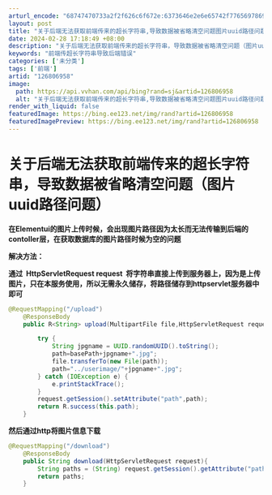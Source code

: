 ```yaml
---
arturl_encode: "68747470733a2f2f626c6f672e:6373646e2e6e65742f77656978696e5f35353132373138322f:61727469636c652f64657461696c732f313236383036393538"
layout: post
title: "关于后端无法获取前端传来的超长字符串,导致数据被省略清空问题图片uuid路径问题"
date: 2024-02-28 17:18:49 +08:00
description: "关于后端无法获取前端传来的超长字符串，导致数据被省略清空问题（图片uuid路径问题）_前端传超长字符"
keywords: "前端传超长字符串导致后端错误"
categories: ['未分类']
tags: ['前端']
artid: "126806958"
image:
  path: https://api.vvhan.com/api/bing?rand=sj&artid=126806958
  alt: "关于后端无法获取前端传来的超长字符串,导致数据被省略清空问题图片uuid路径问题"
render_with_liquid: false
featuredImage: https://bing.ee123.net/img/rand?artid=126806958
featuredImagePreview: https://bing.ee123.net/img/rand?artid=126806958
---
```


# 关于后端无法获取前端传来的超长字符串，导致数据被省略清空问题（图片uuid路径问题）

**在Elementui的图片上传时候，会出现图片路径因为太长而无法传输到后端的contoller层，在获取数据库的图片路径时候为空的问题**

**解决方法：**

**通过  HttpServletRequest request  将字符串直接上传到服务器上，因为是上传图片，只在本服务使用，所以无需永久储存，将路径储存到httpservlet服务器中即可**

```java
@RequestMapping("/upload")
    @ResponseBody
    public R<String> upload(MultipartFile file,HttpServletRequest request){

        try {
            String jpgname = UUID.randomUUID().toString();
            path=basePath+jpgname+".jpg";
            file.transferTo(new File(path));
            path="../userimage/"+jpgname+".jpg";
        } catch (IOException e) {
            e.printStackTrace();
        }
        request.getSession().setAttribute("path",path);
        return R.success(this.path);
    }
```

**然后通过http将图片信息下载**

```java
@RequestMapping("/download")
    @ResponseBody
    public String download(HttpServletRequest request){
        String paths = (String) request.getSession().getAttribute("path");
        return paths;
    }
```